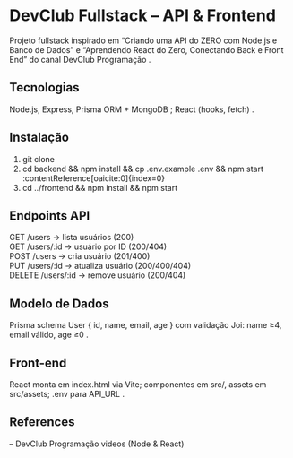 # DevClub Fullstack – API & Frontend

Projeto fullstack inspirado em “Criando uma API do ZERO com Node.js e Banco de Dados” e “Aprendendo React do Zero, Conectando Back e Front End” do canal DevClub Programação  .

## Tecnologias  
Node.js, Express, Prisma ORM + MongoDB ; React (hooks, fetch) .

## Instalação  
1. git clone  
2. cd backend && npm install && cp .env.example .env && npm start :contentReference[oaicite:0]{index=0}  
3. cd ../frontend && npm install && npm start   

## Endpoints API  
GET /users → lista usuários (200)   
GET /users/:id → usuário por ID (200/404)  
POST /users → cria usuário (201/400)  
PUT /users/:id → atualiza usuário (200/400/404)  
DELETE /users/:id → remove usuário (200/404)   

## Modelo de Dados  
Prisma schema User { id, name, email, age } com validação Joi: name ≥4, email válido, age ≥0  .

## Front-end  
React monta em index.html via Vite; componentes em src/, assets em src/assets; .env para API_URL  .

## References   
– DevClub Programação videos (Node & React)   
